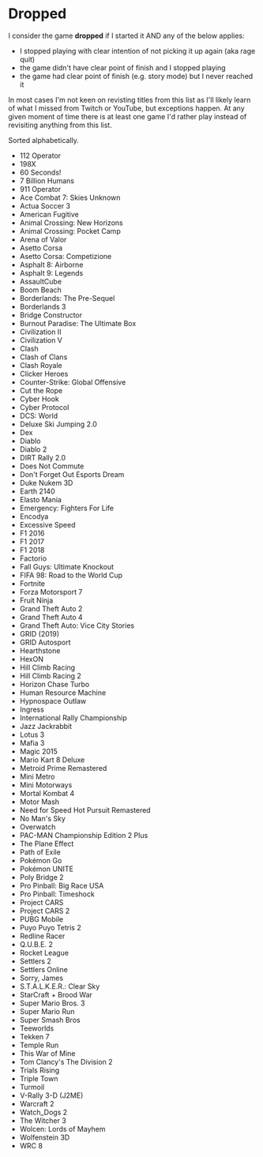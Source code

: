 # Dropped

I consider the game **dropped** if I started it AND any of the below applies:

- I stopped playing with clear intention of not picking it up again (aka rage quit)
- the game didn't have clear point of finish and I stopped playing
- the game had clear point of finish (e.g. story mode) but I never reached it

In most cases I'm not keen on revisting titles from this list as I'll likely learn of what I missed from Twitch or YouTube, but exceptions happen. At any given moment of time there is at least one game I'd rather play instead of revisiting anything from this list.

Sorted alphabetically.

- 112 Operator
- 198X
- 60 Seconds!
- 7 Billion Humans
- 911 Operator
- Ace Combat 7: Skies Unknown
- Actua Soccer 3
- American Fugitive
- Animal Crossing: New Horizons
- Animal Crossing: Pocket Camp
- Arena of Valor
- Asetto Corsa
- Asetto Corsa: Competizione
- Asphalt 8: Airborne
- Asphalt 9: Legends
- AssaultCube
- Boom Beach
- Borderlands: The Pre-Sequel
- Borderlands 3
- Bridge Constructor
- Burnout Paradise: The Ultimate Box
- Civilization II
- Civilization V
- Clash
- Clash of Clans
- Clash Royale
- Clicker Heroes
- Counter-Strike: Global Offensive
- Cut the Rope
- Cyber Hook
- Cyber Protocol
- DCS: World
- Deluxe Ski Jumping 2.0
- Dex
- Diablo
- Diablo 2
- DIRT Rally 2.0
- Does Not Commute
- Don't Forget Out Esports Dream
- Duke Nukem 3D
- Earth 2140
- Elasto Mania
- Emergency: Fighters For Life
- Encodya
- Excessive Speed
- F1 2016
- F1 2017
- F1 2018
- Factorio
- Fall Guys: Ultimate Knockout
- FIFA 98: Road to the World Cup
- Fortnite
- Forza Motorsport 7
- Fruit Ninja
- Grand Theft Auto 2
- Grand Theft Auto 4
- Grand Theft Auto: Vice City Stories
- GRID (2019)
- GRID Autosport
- Hearthstone
- HexON
- Hill Climb Racing
- Hill Climb Racing 2
- Horizon Chase Turbo
- Human Resource Machine
- Hypnospace Outlaw
- Ingress
- International Rally Championship
- Jazz Jackrabbit
- Lotus 3
- Mafia 3
- Magic 2015
- Mario Kart 8 Deluxe
- Metroid Prime Remastered
- Mini Metro
- Mini Motorways
- Mortal Kombat 4
- Motor Mash
- Need for Speed Hot Pursuit Remastered
- No Man's Sky
- Overwatch
- PAC-MAN Championship Edition 2 Plus
- The Plane Effect
- Path of Exile
- Pokémon Go
- Pokémon UNITE
- Poly Bridge 2
- Pro Pinball: Big Race USA
- Pro Pinball: Timeshock
- Project CARS
- Project CARS 2
- PUBG Mobile
- Puyo Puyo Tetris 2
- Redline Racer
- Q.U.B.E. 2
- Rocket League
- Settlers 2
- Settlers Online
- Sorry, James
- S.T.A.L.K.E.R.: Clear Sky
- StarCraft + Brood War
- Super Mario Bros. 3
- Super Mario Run
- Super Smash Bros
- Teeworlds
- Tekken 7
- Temple Run
- This War of Mine
- Tom Clancy's The Division 2
- Trials Rising
- Triple Town
- Turmoil
- V-Rally 3-D (J2ME)
- Warcraft 2
- Watch_Dogs 2
- The Witcher 3
- Wolcen: Lords of Mayhem
- Wolfenstein 3D
- WRC 8
